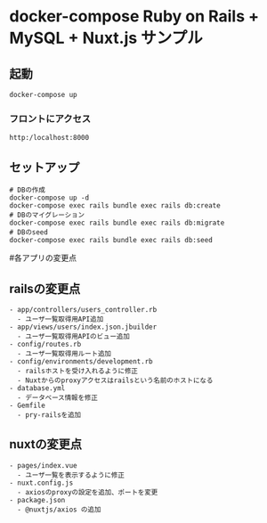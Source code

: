 # docker-compose Ruby on Rails + MySQL + Nuxt.js サンプル

## 起動
```
docker-compose up
```

### フロントにアクセス

```
http:/localhost:8000
```

## セットアップ

```
# DBの作成
docker-compose up -d
docker-compose exec rails bundle exec rails db:create
# DBのマイグレーション
docker-compose exec rails bundle exec rails db:migrate
# DBのseed
docker-compose exec rails bundle exec rails db:seed
```

#各アプリの変更点

## railsの変更点

```
- app/controllers/users_controller.rb
  - ユーザ一覧取得用API追加
- app/views/users/index.json.jbuilder
  - ユーザ一覧取得用APIのビュー追加
- config/routes.rb
  - ユーザ一覧取得用ルート追加
- config/environments/development.rb
  - railsホストを受け入れるように修正
  - Nuxtからのproxyアクセスはrailsという名前のホストになる
- database.yml
  - データベース情報を修正
- Gemfile
  - pry-railsを追加
```

## nuxtの変更点

```
- pages/index.vue
  - ユーザ一覧を表示するように修正
- nuxt.config.js
  - axiosのproxyの設定を追加、ポートを変更
- package.json
  - @nuxtjs/axios の追加
```
